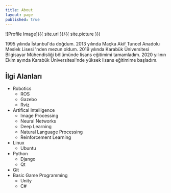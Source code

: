 ```yaml
---
title: About
layout: page
published: true
---
```

![Profile Image]({{ site.url }}/{{ site.picture }})

1995 yılında İstanbul'da doğdum. 2013 yılında Maçka Akif Tuncel Anadolu Meslek Lisesi 'nden mezun oldum. 2019 yılında Karabük Üniversitesi Bilgisayar Mühendisliği bölümünde lisans eğitimimi tamamladım. 2020 yılının Ekim ayında Karabük Üniversitesi'nde yüksek lisans eğitimime başladım.

## İlgi Alanları
- Robotics
    * ROS
    - Gazebo
    * Rviz
- Artifical Intelligence
    - Image Processing
    - Neural Networks
    * Deep Learning
    - Natural Language Processing
    * Reinforcement Learning
- Linux
    * Ubuntu
- Python
    * Django
    - Qt
- Git
- Basic Game Programming
    - Unity
    - C#
